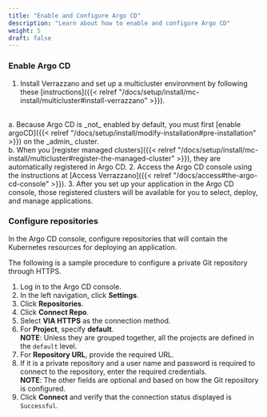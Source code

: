 ```yaml
---
title: "Enable and Configure Argo CD"
description: "Learn about how to enable and configure Argo CD"
weight: 5
draft: false
---
```


### Enable Argo CD

1. Install Verrazzano and set up a multicluster environment by following these [instructions]({{< relref "/docs/setup/install/mc-install/multicluster#install-verrazzano" >}}).
<br>
  a. Because Argo CD is _not_ enabled by default, you must first [enable argoCD]({{< relref "/docs/setup/install/modify-installation#pre-installation" >}}) on the _admin_ cluster. <br>
  b. When you [register managed clusters]({{< relref "/docs/setup/install/mc-install/multicluster#register-the-managed-cluster" >}}), they are automatically registered in Argo CD.
2. Access the Argo CD console using the instructions at [Access Verrazzano]({{< relref "/docs/access#the-argo-cd-console" >}}).
3. After you set up your application in the Argo CD console, those registered clusters will be available for you to select, deploy, and manage applications.

### Configure repositories

In the Argo CD console, configure repositories that will contain the Kubernetes resources for deploying an application.

The following is a sample procedure to configure a private Git repository through HTTPS.
1. Log in to the Argo CD console.
2. In the left navigation, click **Settings**.
3. Click **Repositories**.
3. Click **Connect Repo**.
4. Select **VIA HTTPS** as the connection method.
5. For **Project**, specify **default**.
<br>**NOTE**: Unless they are grouped together, all the projects are defined in the `default` level.
6. For **Repository URL**, provide the required URL.
7. If it is a private repository and a user name and password is required to connect to the repository, enter the required credentials.
<br>**NOTE**: The other fields are optional and based on how the Git repository is configured.
9. Click **Connect** and verify that the connection status displayed is `Successful`.
